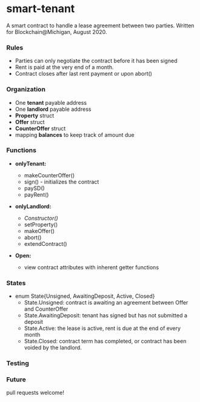 # smart-tenant 
A smart contract to handle a lease agreement between two parties. 
Written for Blockchain@Michigan, August 2020.

### Rules
- Parties can only negotiate the contract before it has been signed
- Rent is paid at the very end of a month.
- Contract closes after last rent payment or upon abort()

### Organization
- One __tenant__ payable address
- One __landlord__ payable address
- __Property__ struct
- __Offer__ struct
- __CounterOffer__ struct
- mapping __balances__ to keep track of amount due

### Functions
- __onlyTenant:__
	- makeCounterOffer()
	- sign() - initializes the contract
	- paySD()
	- payRent()

- __onlyLandlord:__
	- *Constructor()*
	- setProperty()
	- makeOffer()
	- abort()
	- extendContract()

- __Open:__
	- view contract attributes with inherent getter functions

### States
- enum State{Unsigned, AwaitingDeposit, Active, Closed}
	- State.Unsigned: contract is awaiting an agreement between Offer and CounterOffer
	- State.AwaitingDeposit: tenant has signed but has not submitted a deposit
	- State.Active: the lease is active, rent is due at the end of every month
	- State.Closed: contract term has completed, or contract has been voided by the landlord.

### Testing

### Future
pull requests welcome!
